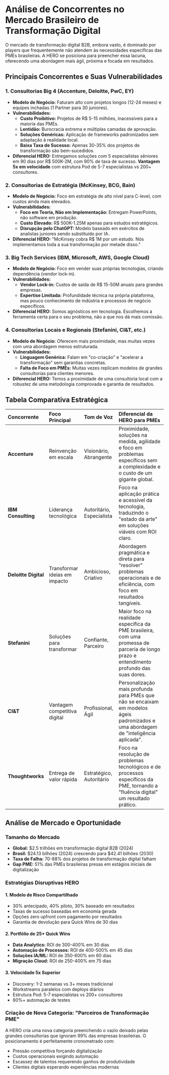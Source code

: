 # Análise de Concorrentes no Mercado Brasileiro de Transformação Digital

O mercado de transformação digital B2B, embora vasto, é dominado por players que frequentemente não atendem às necessidades específicas das PMEs brasileiras. A HERO se posiciona para preencher essa lacuna, oferecendo uma abordagem mais ágil, próxima e focada em resultados.

## Principais Concorrentes e Suas Vulnerabilidades

### 1. Consultorias Big 4 (Accenture, Deloitte, PwC, EY)

*   **Modelo de Negócio:** Faturam alto com projetos longos (12-24 meses) e equipes inchadas (1 Partner para 30 juniores).
*   **Vulnerabilidades:**
    *   **Custo Proibitivo:** Projetos de R$ 5-15 milhões, inacessíveis para a maioria das PMEs.
    *   **Lentidão:** Burocracia extrema e múltiplas camadas de aprovação.
    *   **Soluções Genéricas:** Aplicação de frameworks padronizados sem adaptação à realidade local.
    *   **Baixa Taxa de Sucesso:** Apenas 30-35% dos projetos de transformação são bem-sucedidos.
*   **Diferencial HERO:** Entregamos soluções com 5 especialistas sêniores em 90 dias por R$ 500K-2M, com 90% de taxa de sucesso. **Vantagem 5x em velocidade** com estrutura Pod de 5-7 especialistas vs 200+ consultores.

### 2. Consultorias de Estratégia (McKinsey, BCG, Bain)

*   **Modelo de Negócio:** Foco em estratégia de alto nível para C-level, com custos ainda mais elevados.
*   **Vulnerabilidades:**
    *   **Foco em Teoria, Não em Implementação:** Entregam PowerPoints, não software em produção.
    *   **Custo Elevado:** R$ 500K-1.25M apenas para estudos estratégicos.
    *   **Disrupção pelo ChatGPT:** Modelo baseado em exércitos de analistas juniores sendo substituído por IA.
*   **Diferencial HERO:** "McKinsey cobra R$ 1M por um estudo. Nós implementamos toda a sua transformação por metade disso."

### 3. Big Tech Services (IBM, Microsoft, AWS, Google Cloud)

*   **Modelo de Negócio:** Foco em vender suas próprias tecnologias, criando dependência (vendor lock-in).
*   **Vulnerabilidades:**
    *   **Vendor Lock-in:** Custos de saída de R$ 15-50M anuais para grandes empresas.
    *   **Expertise Limitada:** Profundidade técnica na própria plataforma, mas pouco conhecimento de indústria e processos de negócio específicos.
*   **Diferencial HERO:** Somos agnósticos em tecnologia. Escolhemos a ferramenta certa para o seu problema, não a que nos dá mais comissão.

### 4. Consultorias Locais e Regionais (Stefanini, CI&T, etc.)

*   **Modelo de Negócio:** Oferecem mais proximidade, mas muitas vezes com uma abordagem menos estruturada.
*   **Vulnerabilidades:**
    *   **Linguagem Genérica:** Falam em "co-criação" e "acelerar a transformação" sem garantias concretas.
    *   **Falta de Foco em PMEs:** Muitas vezes replicam modelos de grandes consultorias para clientes menores.
*   **Diferencial HERO:** Temos a proximidade de uma consultoria local com a robustez de uma metodologia comprovada e garantia de resultados.

## Tabela Comparativa Estratégica

| Concorrente | Foco Principal | Tom de Voz | Diferencial da HERO para PMEs |
| :--- | :--- | :--- | :--- |
| **Accenture** | Reinvenção em escala | Visionário, Abrangente | Proximidade, soluções na medida, agilidade e foco em problemas específicos sem a complexidade e o custo de um gigante global. |
| **IBM Consulting** | Liderança tecnológica | Autoritário, Especialista | Foco na aplicação prática e acessível da tecnologia, traduzindo o "estado da arte" em soluções viáveis com ROI claro. |
| **Deloitte Digital** | Transformar ideias em impacto | Ambicioso, Criativo | Abordagem pragmática e direta para "resolver" problemas operacionais e de eficiência, com foco em resultados tangíveis. |
| **Stefanini** | Soluções para transformar | Confiante, Parceiro | Maior foco na realidade específica da PME brasileira, com uma promessa de parceria de longo prazo e entendimento profundo das suas dores. |
| **CI&T** | Vantagem competitiva digital | Profissional, Ágil | Personalização mais profunda para PMEs que não se encaixam em modelos ágeis padronizados e uma abordagem de "inteligência aplicada". |
| **Thoughtworks** | Entrega de valor rápida | Estratégico, Autoritário | Foco na resolução de problemas tecnológicos e de processos específicos da PME, tornando a "fluência digital" um resultado prático. |

## Análise de Mercado e Oportunidade

### Tamanho do Mercado
*   **Global:** $2.5 trilhões em transformação digital B2B (2024)
*   **Brasil:** $24.13 bilhões (2024) crescendo para $42.41 bilhões (2030)
*   **Taxa de Falha:** 70-88% dos projetos de transformação digital falham
*   **Gap PME:** 51% das PMEs brasileiras presas em estágios iniciais de digitalização

### Estratégias Disruptivas HERO

#### 1. Modelo de Risco Compartilhado
*   30% antecipado, 40% piloto, 30% baseado em resultados
*   Taxas de sucesso baseadas em economia gerada
*   Opções zero upfront com pagamento por resultados
*   Garantia de devolução para Quick Wins de 30 dias

#### 2. Portfólio de 25+ Quick Wins
*   **Data Analytics:** ROI de 300-400% em 30 dias
*   **Automação de Processos:** ROI de 400-500% em 45 dias
*   **Soluções IA/ML:** ROI de 350-600% em 60 dias
*   **Migração Cloud:** ROI de 250-400% em 75 dias

#### 3. Velocidade 5x Superior
*   Discovery: 1-2 semanas vs 3+ meses tradicional
*   Workstreams paralelos com deploys diários
*   Estrutura Pod: 5-7 especialistas vs 200+ consultores
*   80%+ automação de testes

### Criação de Nova Categoria: "Parceiros de Transformação PME"
A HERO cria uma nova categoria preenchendo o vazio deixado pelas grandes consultorias que ignoram 99% das empresas brasileiras. O posicionamento é perfeitamente cronometrado com:
*   Pressão competitiva forçando digitalização
*   Custos operacionais exigindo automação
*   Escassez de talentos requerendo ganhos de produtividade
*   Clientes digitais esperando experiências modernas

